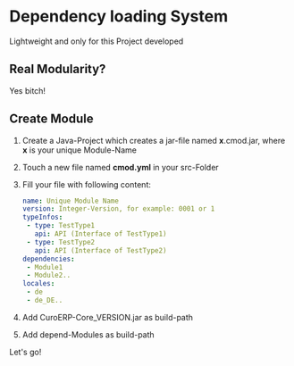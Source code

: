 # Dependency loading System

Lightweight and only for this Project developed

## Real Modularity?

Yes bitch!

## Create Module

1. Create a Java-Project which creates a jar-file named **x**.cmod.jar, where **x** is your unique Module-Name

2. Touch a new file named **cmod.yml** in your src-Folder

3. Fill your file with following content:

   ```yaml
   name: Unique Module Name
   version: Integer-Version, for example: 0001 or 1
   typeInfos:
    - type: TestType1
      api: API (Interface of TestType1)
    - type: TestType2
      api: API (Interface of TestType2)
   dependencies:
    - Module1
    - Module2..
   locales:
    - de
    - de_DE..
   ```

4. Add CuroERP-Core_VERSION.jar as build-path

5. Add depend-Modules as build-path

Let's go!

